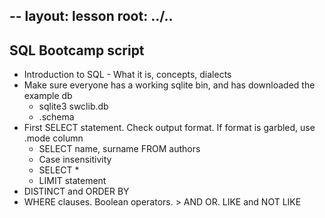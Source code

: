 --
layout: lesson
root: ../..
---

## SQL Bootcamp script

<ul>
<li>Introduction to SQL - What it is, concepts, dialects</li>
<li>Make sure everyone has a working sqlite bin, and has downloaded the example db
	<ul>
		<li>sqlite3 swclib.db</li>
		<li>.schema</li>
	</ul>
	</li>
<li>First SELECT statement. Check output format. If format is garbled, use .mode column
	<ul>
		<li>SELECT name, surname FROM authors</li>
		<li>Case insensitivity</li>
		<li>SELECT *</li>
		<li>LIMIT statement</li>
	</ul>
	</li>
<li>DISTINCT and ORDER BY</li>
<li>WHERE clauses. Boolean operators. > AND OR. LIKE and NOT LIKE</li>
</ul>
